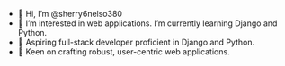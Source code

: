 - 👋 Hi, I’m @sherry6nelso380
- 👀 I’m interested in web applications. I’m currently learning Django and Python.
- 🌱 Aspiring full-stack developer proficient in Django and Python. 
- 💞️ Keen on crafting robust, user-centric web applications.
